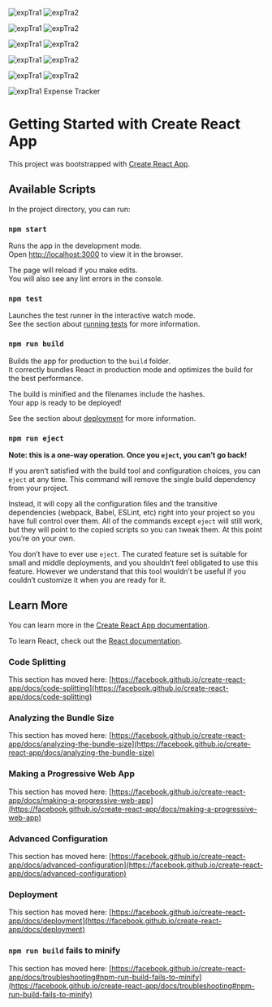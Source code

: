 ![expTra1](https://user-images.githubusercontent.com/69143183/129485787-70053551-54b0-4e49-b3b5-ff9e7b383955.jpg)
![expTra2](https://user-images.githubusercontent.com/69143183/129485795-d804e308-5168-4661-8eb1-72342200fe5d.jpg)

![expTra1](https://user-images.githubusercontent.com/69143183/129485787-70053551-54b0-4e49-b3b5-ff9e7b383955.jpg)
![expTra2](https://user-images.githubusercontent.com/69143183/129485795-d804e308-5168-4661-8eb1-72342200fe5d.jpg)


![expTra1](https://user-images.githubusercontent.com/69143183/129485787-70053551-54b0-4e49-b3b5-ff9e7b383955.jpg)
![expTra2](https://user-images.githubusercontent.com/69143183/129485795-d804e308-5168-4661-8eb1-72342200fe5d.jpg)

![expTra1](https://user-images.githubusercontent.com/69143183/129485787-70053551-54b0-4e49-b3b5-ff9e7b383955.jpg)
![expTra2](https://user-images.githubusercontent.com/69143183/129485795-d804e308-5168-4661-8eb1-72342200fe5d.jpg)

![expTra1](https://user-images.githubusercontent.com/69143183/129485787-70053551-54b0-4e49-b3b5-ff9e7b383955.jpg)
![expTra2](https://user-images.githubusercontent.com/69143183/129485795-d804e308-5168-4661-8eb1-72342200fe5d.jpg)


![expTra1](https://user-images.githubusercontent.com/69143183/129485787-70053551-54b0-4e49-b3b5-ff9e7b383955.jpg)
Expense Tracker

# Getting Started with Create React App

This project was bootstrapped with [Create React App](https://github.com/facebook/create-react-app).

## Available Scripts

In the project directory, you can run:

### `npm start`

Runs the app in the development mode.\
Open [http://localhost:3000](http://localhost:3000) to view it in the browser.

The page will reload if you make edits.\
You will also see any lint errors in the console.

### `npm test`

Launches the test runner in the interactive watch mode.\
See the section about [running tests](https://facebook.github.io/create-react-app/docs/running-tests) for more information.

### `npm run build`

Builds the app for production to the `build` folder.\
It correctly bundles React in production mode and optimizes the build for the best performance.

The build is minified and the filenames include the hashes.\
Your app is ready to be deployed!

See the section about [deployment](https://facebook.github.io/create-react-app/docs/deployment) for more information.

### `npm run eject`

**Note: this is a one-way operation. Once you `eject`, you can’t go back!**

If you aren’t satisfied with the build tool and configuration choices, you can `eject` at any time. This command will remove the single build dependency from your project.

Instead, it will copy all the configuration files and the transitive dependencies (webpack, Babel, ESLint, etc) right into your project so you have full control over them. All of the commands except `eject` will still work, but they will point to the copied scripts so you can tweak them. At this point you’re on your own.

You don’t have to ever use `eject`. The curated feature set is suitable for small and middle deployments, and you shouldn’t feel obligated to use this feature. However we understand that this tool wouldn’t be useful if you couldn’t customize it when you are ready for it.

## Learn More

You can learn more in the [Create React App documentation](https://facebook.github.io/create-react-app/docs/getting-started).

To learn React, check out the [React documentation](https://reactjs.org/).

### Code Splitting

This section has moved here: [https://facebook.github.io/create-react-app/docs/code-splitting](https://facebook.github.io/create-react-app/docs/code-splitting)

### Analyzing the Bundle Size

This section has moved here: [https://facebook.github.io/create-react-app/docs/analyzing-the-bundle-size](https://facebook.github.io/create-react-app/docs/analyzing-the-bundle-size)

### Making a Progressive Web App

This section has moved here: [https://facebook.github.io/create-react-app/docs/making-a-progressive-web-app](https://facebook.github.io/create-react-app/docs/making-a-progressive-web-app)

### Advanced Configuration

This section has moved here: [https://facebook.github.io/create-react-app/docs/advanced-configuration](https://facebook.github.io/create-react-app/docs/advanced-configuration)

### Deployment

This section has moved here: [https://facebook.github.io/create-react-app/docs/deployment](https://facebook.github.io/create-react-app/docs/deployment)

### `npm run build` fails to minify

This section has moved here: [https://facebook.github.io/create-react-app/docs/troubleshooting#npm-run-build-fails-to-minify](https://facebook.github.io/create-react-app/docs/troubleshooting#npm-run-build-fails-to-minify)
